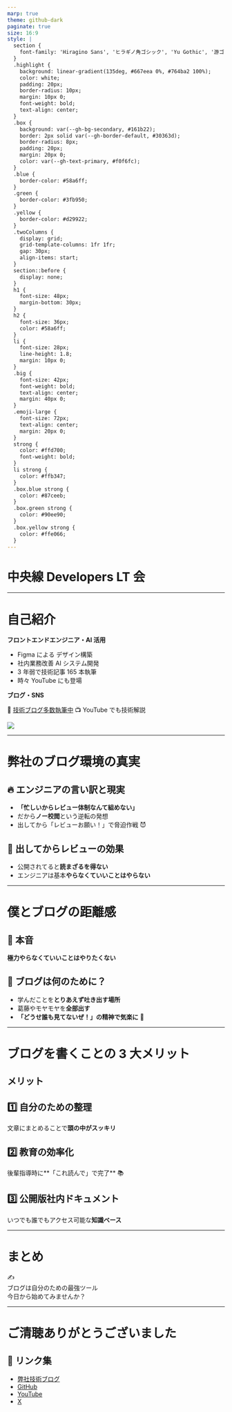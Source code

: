 ```yaml
---
marp: true
theme: github-dark
paginate: true
size: 16:9
style: |
  section {
    font-family: 'Hiragino Sans', 'ヒラギノ角ゴシック', 'Yu Gothic', '游ゴシック', 'Noto Sans JP', sans-serif;
  }
  .highlight {
    background: linear-gradient(135deg, #667eea 0%, #764ba2 100%);
    color: white;
    padding: 20px;
    border-radius: 10px;
    margin: 10px 0;
    font-weight: bold;
    text-align: center;
  }
  .box {
    background: var(--gh-bg-secondary, #161b22);
    border: 2px solid var(--gh-border-default, #30363d);
    border-radius: 8px;
    padding: 20px;
    margin: 20px 0;
    color: var(--gh-text-primary, #f0f6fc);
  }
  .blue {
    border-color: #58a6ff;
  }
  .green {
    border-color: #3fb950;
  }
  .yellow {
    border-color: #d29922;
  }
  .twoColumns {
    display: grid;
    grid-template-columns: 1fr 1fr;
    gap: 30px;
    align-items: start;
  }
  section::before {
    display: none;
  }
  h1 {
    font-size: 48px;
    margin-bottom: 30px;
  }
  h2 {
    font-size: 36px;
    color: #58a6ff;
  }
  li {
    font-size: 28px;
    line-height: 1.8;
    margin: 10px 0;
  }
  .big {
    font-size: 42px;
    font-weight: bold;
    text-align: center;
    margin: 40px 0;
  }
  .emoji-large {
    font-size: 72px;
    text-align: center;
    margin: 20px 0;
  }
  strong {
    color: #ffd700;
    font-weight: bold;
  }
  li strong {
    color: #ffb347;
  }
  .box.blue strong {
    color: #87ceeb;
  }
  .box.green strong {
    color: #90ee90;
  }
  .box.yellow strong {
    color: #ffe066;
  }
---
```


<!--_class: title-->

# 中央線 Developers LT 会

---

# 自己紹介

<!--_class: twoColumns-->

<div>

**フロントエンドエンジニア・AI 活用**

- Figma による デザイン構築
- 社内業務改善 AI システム開発
- 3 年弱で技術記事 165 本執筆
- 時々 YouTube にも登場

**ブログ・SNS**

🔗 [技術ブログ多数執筆中](https://tech-lab.sios.jp/)
📺 YouTube でも技術解説

</div>

<div>

![](./assets/profile.png)

</div>

---

# 弊社のブログ環境の真実

<div class="box yellow">

## 🔥 エンジニアの言い訳と現実

- **「忙しいからレビュー体制なんて組めない」**
- だから**ノー校閲**という逆転の発想
- 出してから「レビューお願い！」で脅迫作戦 😈

</div>

## 📝 出してからレビューの効果

- 公開されてると**読まざるを得ない**
- エンジニアは基本**やらなくていいことはやらない**

---

# 僕とブログの距離感

<div class="box blue">

## 🤔 本音

**極力やらなくていいことはやりたくない**

</div>

## 📝 ブログは何のために？

- 学んだことを**とりあえず吐き出す場所**
- 葛藤やモヤモヤを**全部出す**
- **「どうせ誰も見てないぜ！」の精神で気楽に** 🎉

---

# ブログを書くことの 3 大メリット

<div class="box green">

## メリット

## 1️⃣ 自分のための整理

文章にまとめることで**頭の中がスッキリ**

## 2️⃣ 教育の効率化

後輩指導時に**「これ読んで」で完了** 📚

## 3️⃣ 公開版社内ドキュメント

いつでも誰でもアクセス可能な**知識ベース**

</div>

---

# まとめ

<div class="emoji-large">
✍️
</div>

<div class="big">
ブログは自分のための最強ツール
</div>

<div class="highlight">
今日から始めてみませんか？
</div>

---

# ご清聴ありがとうございました

## 🔗 リンク集

- [弊社技術ブログ](https://tech-lab.sios.jp/)
- [GitHub](https://github.com/Ryunosuke-Tanaka-sti)
- [YouTube](https://www.youtube.com/@sios-eng)
- [X](https://x.com/siostechlab)
